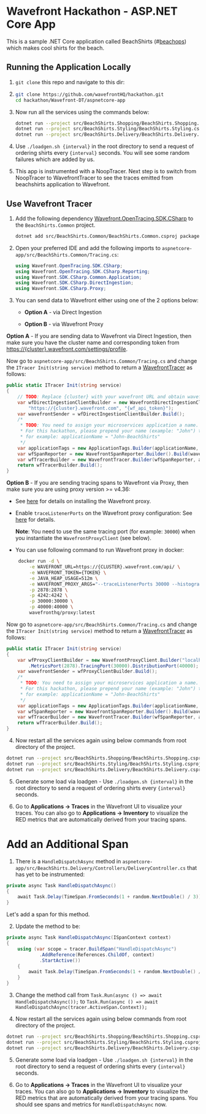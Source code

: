 ﻿# Wavefront Hackathon - ASP.NET Core App

This is a sample .NET Core application called BeachShirts (#[beachops](https://medium.com/@matthewzeier/thoughts-from-an-operations-wrangler-how-we-use-alerts-to-monitor-wavefront-71329c5e57a8)) which makes cool shirts for the beach.

## Running the Application Locally

1. `git clone` this repo and navigate to this dir:

2. ```bash
   git clone https://github.com/wavefrontHQ/hackathon.git
   cd hackathon/Wavefront-DT/aspnetcore-app
   ```

3. Now run all the services using the commands below:

   ```bash
   dotnet run --project src/BeachShirts.Shopping/BeachShirts.Shopping.csproj
   dotnet run --project src/BeachShirts.Styling/BeachShirts.Styling.csproj
   dotnet run --project src/BeachShirts.Delivery/BeachShirts.Delivery.csproj
   ```

4. Use `./loadgen.sh {interval}` in the root directory to send a request of ordering shirts every `{interval}` seconds. You will see some random failures which are added by us.

5. This app is instrumented with a NoopTracer. Next step is to switch from NoopTracer to WavefrontTracer to see the traces emitted from beachshirts application to Wavefront.

## Use Wavefront Tracer

1. Add the following dependency [Wavefront.OpenTracing.SDK.CSharp](https://www.nuget.org/packages/Wavefront.OpenTracing.SDK.CSharp/) to the `BeachShirts.Common` project.

   ```bash
   dotnet add src/BeachShirts.Common/BeachShirts.Common.csproj package Wavefront.OpenTracing.SDK.CSharp
   ```

2. Open your preferred IDE and add the following imports to `aspnetcore-app/src/BeachShirts.Common/Tracing.cs`:

   ```csharp
   using Wavefront.OpenTracing.SDK.CSharp;
   using Wavefront.OpenTracing.SDK.CSharp.Reporting;
   using Wavefront.SDK.CSharp.Common.Application;
   using Wavefront.SDK.CSharp.DirectIngestion;
   using Wavefront.SDK.CSharp.Proxy;
   ```

3. You can send data to Wavefront either using one of the 2 options below:

   * **Option A** - via Direct Ingestion

   * **Option B** - via Wavefront Proxy

**Option A** - If you are sending data to Wavefront via Direct Ingestion, then make sure you have the cluster name and corresponding token from [https://{cluster}.wavefront.com/settings/profile](https://{cluster}.wavefront.com/settings/profile).

Now go to `aspnetcore-app/src/BeachShirts.Common/Tracing.cs` and change the `ITracer Init(string service)` method to return a [WavefrontTracer](https://github.com/wavefrontHQ/wavefront-opentracing-sdk-csharp#set-up-a-tracer) as follows:

   ```csharp
   public static ITracer Init(string service)
   {
       // TODO: Replace {cluster} with your wavefront URL and obtain wavefront API token
       var wfDirectIngestionClientBuilder = new WavefrontDirectIngestionClient.Builder(
           "https://{cluster}.wavefront.com", "{wf_api_token}");
       var wavefrontSender = wfDirectIngestionClientBuilder.Build();
       /*
        * TODO: You need to assign your microservices application a name.
        * For this hackathon, please prepend your name (example: "John") to the BeachShirts application,
        * for example: applicationName = "John-BeachShirts"
        */
       var applicationTags = new ApplicationTags.Builder(applicationName, service).Build();
       var wfSpanReporter = new WavefrontSpanReporter.Builder().Build(wavefrontSender);
       var wfTracerBuilder = new WavefrontTracer.Builder(wfSpanReporter, applicationTags);
       return wfTracerBuilder.Build();
   }
   ```

**Option B** - If you are sending tracing spans to Wavefront via Proxy, then make sure you are using proxy version >= v4.36:

   * See [here](https://docs.wavefront.com/proxies_installing.html#proxy-installation) for details on installing the Wavefront proxy.

   * Enable `traceListenerPorts` on the Wavefront proxy configuration: See [here](https://docs.wavefront.com/proxies_configuring.html#proxy-configuration-properties) for details.

      **Note**: You need to use the same tracing port (for example: `30000`) when you instantiate the `WavefrontProxyClient` (see below).

   * You can use following command to run Wavefront proxy in docker:

     ```bash
      docker run -d \
          -e WAVEFRONT_URL=https://{CLUSTER}.wavefront.com/api/ \
          -e WAVEFRONT_TOKEN={TOKEN} \
          -e JAVA_HEAP_USAGE=512m \
          -e WAVEFRONT_PROXY_ARGS="--traceListenerPorts 30000 --histogramDistListenerPorts 40000" \
          -p 2878:2878 \
          -p 4242:4242 \
          -p 30000:30000 \
          -p 40000:40000 \
          wavefronthq/proxy:latest
     ```

Now go to `aspnetcore-app/src/BeachShirts.Common/Tracing.cs` and change the `ITracer Init(string service)` method to return a [WavefrontTracer](https://github.com/wavefrontHQ/wavefront-opentracing-sdk-csharp#set-up-a-tracer) as follows:

   ```csharp
   public static ITracer Init(string service)
   {
       var wfProxyClientBuilder = new WavefrontProxyClient.Builder("localhost")
           .MetricsPort(2878).TracingPort(30000).DistributionPort(40000);
       var wavefrontSender = wfProxyClientBuilder.Build();
       /*
        * TODO: You need to assign your microservices application a name.
        * For this hackathon, please prepend your name (example: "John") to the BeachShirts application,
        * for example: applicationName = "John-BeachShirts"
        */
       var applicationTags = new ApplicationTags.Builder(applicationName, service).Build();
       var wfSpanReporter = new WavefrontSpanReporter.Builder().Build(wavefrontSender);
       var wfTracerBuilder = new WavefrontTracer.Builder(wfSpanReporter, applicationTags);
       return wfTracerBuilder.Build();
   }
   ```

4. Now restart all the services again using below commands from root directory of the project.

```bash
dotnet run --project src/BeachShirts.Shopping/BeachShirts.Shopping.csproj
dotnet run --project src/BeachShirts.Styling/BeachShirts.Styling.csproj
dotnet run --project src/BeachShirts.Delivery/BeachShirts.Delivery.csproj
```

5. Generate some load via loadgen - Use `./loadgen.sh {interval}` in the root directory to send a request of ordering shirts every `{interval}` seconds.

6. Go to **Applications -> Traces** in the Wavefront UI to visualize your traces. You can also go to **Applications -> Inventory** to visualize the RED metrics that are automatically derived from your tracing spans.


# Add an Additional Span

1. There is a `HandleDispatchAsync` method in `aspnetcore-app/src/BeachShirts.Delivery/Controllers/DeliveryController.cs` that has yet to be instrumented:

```csharp
private async Task HandleDispatchAsync()
{
    await Task.Delay(TimeSpan.FromSeconds(1 + random.NextDouble() / 3));
}
```

Let's add a span for this method.

2. Update the method to be:

```csharp
private async Task HandleDispatchAsync(ISpanContext context)
{
    using (var scope = tracer.BuildSpan("HandleDispatchAsync")
            .AddReference(References.ChildOf, context)
            .StartActive())
    {
        await Task.Delay(TimeSpan.FromSeconds(1 + random.NextDouble() / 3));
    }
}
```

3. Change the method call from `Task.Run(async () => await HandleDispatchAsync());` to `Task.Run(async () => await HandleDispatchAsync(tracer.ActiveSpan.Context));`

4. Now restart all the services again using below commands from root directory of the project.

```bash
dotnet run --project src/BeachShirts.Shopping/BeachShirts.Shopping.csproj
dotnet run --project src/BeachShirts.Styling/BeachShirts.Styling.csproj
dotnet run --project src/BeachShirts.Delivery/BeachShirts.Delivery.csproj
```

5. Generate some load via loadgen - Use `./loadgen.sh {interval}` in the root directory to send a request of ordering shirts every `{interval}` seconds.

6. Go to **Applications -> Traces** in the Wavefront UI to visualize your traces. You can also go to **Applications -> Inventory** to visualize the RED metrics that are automatically derived from your tracing spans. You should see spans and metrics for `HandleDispatchAsync` now.

